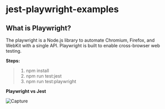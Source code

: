 # jest-playwright-examples
## What is Playwright?
The playwright is a Node.js library to automate Chromium, Firefox, and WebKit with a single API. Playwright is built to enable cross-browser web testing.

**Steps:**
>1. npm install
>2. npm run test:jest
>3. npm run test:playwright

**Playwright vs Jest**

![Capture](https://user-images.githubusercontent.com/87705870/145279238-f11de903-eccf-4c15-8f56-514f95ccf6a7.png)
